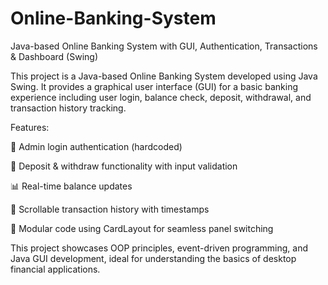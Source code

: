 # Online-Banking-System
Java-based Online Banking System with GUI, Authentication, Transactions & Dashboard (Swing)

This project is a Java-based Online Banking System developed using Java Swing. It provides a graphical user interface (GUI) for a basic banking experience including user login, balance check, deposit, withdrawal, and transaction history tracking.

Features:

🔐 Admin login authentication (hardcoded)

🧾 Deposit & withdraw functionality with input validation

📊 Real-time balance updates

📜 Scrollable transaction history with timestamps

🧠 Modular code using CardLayout for seamless panel switching

This project showcases OOP principles, event-driven programming, and Java GUI development, ideal for understanding the basics of desktop financial applications.
